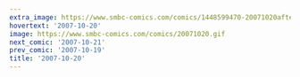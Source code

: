```yaml
---
extra_image: https://www.smbc-comics.com/comics/1448599470-20071020after.png
hovertext: '2007-10-20'
image: https://www.smbc-comics.com/comics/20071020.gif
next_comic: '2007-10-21'
prev_comic: '2007-10-19'
title: '2007-10-20'
---
```


